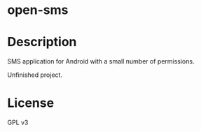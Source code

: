 open-sms
============

# Description

SMS application for Android with a small number of permissions.

Unfinished project.

# License

GPL v3